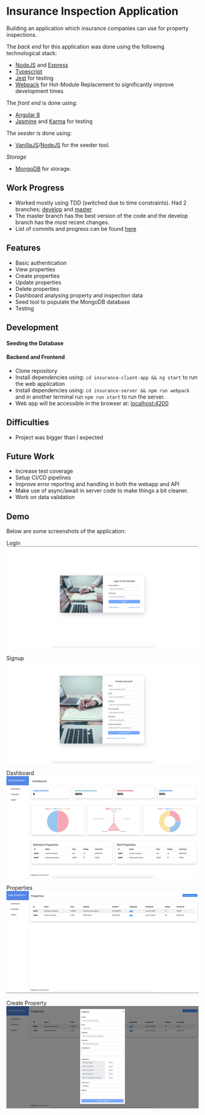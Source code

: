 Insurance Inspection Application
========================================
Building an application which insurance companies can use for property inspections. 

The _back end_ for this application was done using the following technological stack:
* [NodeJS]() and [Express]()
* [Typescript]()
* [Jest]() for testing
* [Webpack]() for Hot-Module Replacement to significantly improve development times

The _front end_ is done using:
* [Angular 8]()
* [Jasmine]() and [Karma]() for testing

The _seeder_ is done using:
* [VanillaJS]()/[NodeJS]() for the seeder tool.

_Storage_
* [MongoDB]() for storage.

## Work Progress
* Worked mostly using TDD (switched due to time constraints). Had 2 branches; [develop]() and [master]()
* The master branch has the best version of the code and the develop branch has the most recent changes.
* List of commits and progress can be found [here](https://github.com/DanCarl857/web-developer-hiring-project/commits/develop)

## Features
* Basic authentication
* View properties
* Create properties
* Update properties
* Delete properties
* Dashboard analysing property and inspection data
* Seed tool to populate the MongoDB database
* Testing

## Development

#### Seeding the Database

#### Backend and Frontend
* Clone repository
* Install dependencies using: `cd insurance-client-app && ng start` to run the web application
* Install dependencies using: `cd insurance-server && npm run webpack` and in another terminal run `npm run start` to run the server.
* Web app will be accessible in the browser at: [localhost:4200](http://localhost:4200)


## Difficulties
* Project was bigger than I expected

## Future Work
* Increase test coverage
* Setup CI/CD pipelines
* Improve error reporting and handling in both the webapp and API
* Make use of async/await in server code to make things a bit cleaner.
* Work on data validation

## Demo
Below are some screenshots of the application:

Login
![Login Image](screenshots/login.png)

Signup
![Signup Image](screenshots/signup.png)

Dashboard
![Dashboard Image](screenshots/dashboard.png)

Properties
![Properties Image](screenshots/properties.png)

Create Property
![Create property Image](screenshots/create_property.png)